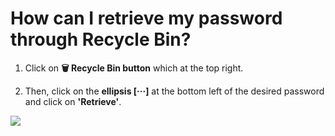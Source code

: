 # How can I retrieve my password through Recycle Bin?

<ol>
<li>
<p class="no-margin">Click on <b>🗑️ Recycle Bin button</b> which at the top right.</p>
<p class="no-margin"></p>
</li>
<li>
<p class="no-margin">Then, click on the <b>ellipsis [···]</b> at the bottom left of the desired password and click on <b>'Retrieve'</b>.</p>
</li>
</ol><p class="no-margin"></p>
<div class="intercom-container"><img src="/assets/img/teams-pro/image_74.png"></div>


<Hubspot />
<Clarity />
<GoogleAnalytics />
